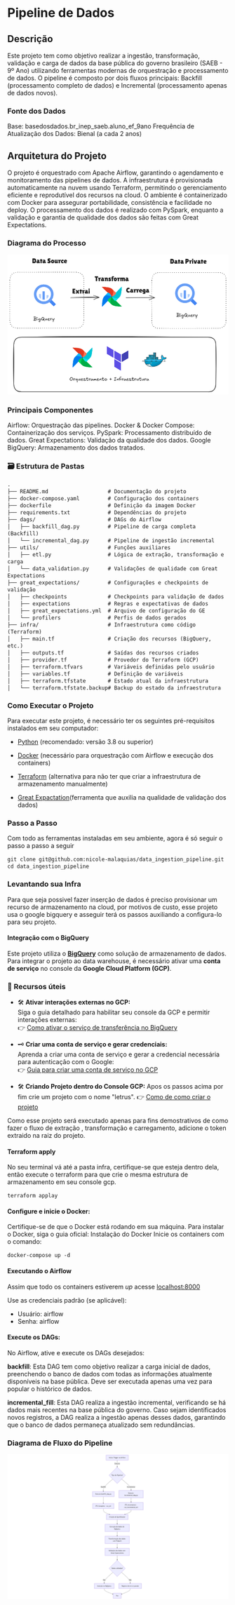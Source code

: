 # Pipeline de Dados

## Descrição

Este projeto tem como objetivo realizar a ingestão, transformação, validação e carga de dados da base pública do governo brasileiro (SAEB - 9º Ano) utilizando ferramentas modernas de orquestração e processamento de dados. O pipeline é composto por dois fluxos principais: Backfill (processamento completo de dados) e Incremental (processamento apenas de dados novos).

### Fonte dos Dados 

Base: basedosdados.br_inep_saeb.aluno_ef_9ano
Frequência de Atualização dos Dados: Bienal (a cada 2 anos)

## Arquitetura do Projeto

O projeto é orquestrado com Apache Airflow, garantindo o agendamento e monitoramento das pipelines de dados. A infraestrutura é provisionada automaticamente na nuvem usando Terraform, permitindo o gerenciamento eficiente e reprodutível dos recursos na cloud. O ambiente é containerizado com Docker para assegurar portabilidade, consistência e facilidade no deploy. O processamento dos dados é realizado com PySpark, enquanto a validação e garantia de qualidade dos dados são feitas com Great Expectations.

### Diagrama do Processo

![Diagrama do Pipeline](assets/diagrama-fundo-claro.png)

### Principais Componentes
Airflow: Orquestração das pipelines.
Docker & Docker Compose: Containerização dos serviços.
PySpark: Processamento distribuído de dados.
Great Expectations: Validação da qualidade dos dados.
Google BigQuery: Armazenamento dos dados tratados.

### 🗃️ Estrutura de Pastas

```
.
├── README.md                   # Documentação do projeto
├── docker-compose.yaml         # Configuração dos containers
├── dockerfile                  # Definição da imagem Docker
├── requirements.txt            # Dependências do projeto
├── dags/                       # DAGs do Airflow
│   ├── backfill_dag.py         # Pipeline de carga completa (Backfill)
│   └── incremental_dag.py      # Pipeline de ingestão incremental
├── utils/                      # Funções auxiliares
│   ├── etl.py                  # Lógica de extração, transformação e carga
│   └── data_validation.py      # Validações de qualidade com Great Expectations
├── great_expectations/         # Configurações e checkpoints de validação
│   ├── checkpoints             # Checkpoints para validação de dados
│   ├── expectations            # Regras e expectativas de dados
│   ├── great_expectations.yml  # Arquivo de configuração do GE
│   └── profilers               # Perfis de dados gerados
├── infra/                      # Infraestrutura como código (Terraform)
│   ├── main.tf                 # Criação dos recursos (BigQuery, etc.)
│   ├── outputs.tf              # Saídas dos recursos criados
│   ├── provider.tf             # Provedor do Terraform (GCP)
│   ├── terraform.tfvars        # Variáveis definidas pelo usuário
│   ├── variables.tf            # Definição de variáveis
│   ├── terraform.tfstate       # Estado atual da infraestrutura
│   └── terraform.tfstate.backup# Backup do estado da infraestrutura

```

### Como Executar o Projeto

Para executar este projeto, é necessário ter os seguintes pré-requisitos instalados em seu computador:

* [Python](https://www.python.org/downloads/) (recomendado: versão 3.8 ou superior)

* [Docker](https://www.docker.com/get-started/) (necessário para orquestração com Airflow e execução dos containers)

* [Terraform](https://developer.hashicorp.com/terraform/tutorials) (alternativa para não ter que criar a infraestrutura de armazenamento manualmente)

* [Great Expactation](https://maikpaixao.medium.com/data-quality-with-great-expectation-in-python-0908b179f615)(ferramenta que auxilia na qualidade de validação dos dados)

### Passo a Passo 

Com todo as ferramentas instaladas em seu ambiente, agora é só seguir o passo a passo a seguir 

```
git clone git@github.com:nicole-malaquias/data_ingestion_pipeline.git
cd data_ingestion_pipeline
```

### Levantando sua Infra 

Para que seja possivel fazer inserção de dados  é preciso provisionar um recurso de armazenamento na cloud, por motivos de custo, esse projeto usa o google bigquery e asseguir terá os passos auxiliando a configura-lo para seu projeto. 

#### Integração com o BigQuery

Este projeto utiliza o **[BigQuery](https://support.google.com/cloud/answer/9113366?hl=pt-BR#:~:text=O%20BigQuery%20%C3%A9%20um%20servi%C3%A7o,administrador%20de%20banco%20de%20dados.)** como solução de armazenamento de dados. Para integrar o projeto ao data warehouse, é necessário ativar uma **conta de serviço** no console da **Google Cloud Platform (GCP)**.

### 🔑 Recursos úteis

- 🛠️ **Ativar interações externas no GCP:**  
  Siga o guia detalhado para habilitar seu console da GCP e permitir interações externas:  
  👉 [Como ativar o serviço de transferência no BigQuery](https://cloud.google.com/bigquery/docs/enable-transfer-service?hl=pt-br)

- 🗝️ **Criar uma conta de serviço e gerar credenciais:**  
  Aprenda a criar uma conta de serviço e gerar a credencial necessária para autenticação com o Google:  
  👉 [Guia para criar uma conta de serviço no GCP](https://support.site24x7.com/portal/en/kb/articles/how-to-create-a-service-account-in-gcp-console)

- 🛠️ **Criando Projeto dentro do Console GCP:** 
  Apos os passos acima por fim crie um projeto com o nome "letrus". 
  👉 [Como de como criar o projeto](https://medium.com/@camila-marquess/criando-um-projeto-no-dbt-utilizando-o-bigquery-c49fc8375aa2#:~:text=Cria%C3%A7%C3%A3o%20do%20Projeto%20no%20GCP&text=D%C3%AA%20um%20nome%20ao%20seu,clique%20em%20continue%20e%20Done.)


Como esse projeto será executado apenas para fins demostrativos de como fazer o fluxo de extração , transformação e carregamento, adicione o token extraido na raiz do projeto. 

#### Terraform apply 

No seu terminal vá até a pasta infra, certifique-se que esteja dentro dela, então execute o terraform para que crie o mesma estrutura de armazenamento em seu console gcp. 

```
terraform applay
``` 

#### Configure e inicie o Docker:

Certifique-se de que o Docker está rodando em sua máquina.
Para instalar o Docker, siga o guia oficial: Instalação do Docker
Inicie os containers com o comando:

```
docker-compose up -d
```


#### Executando o Airflow 

Assim que todo os containers estiverem *up* acesse [localhost:8000](http://localhost:8080/)

Use as credenciais padrão (se aplicável):
- Usuário: airflow
- Senha: airflow

#### Execute os DAGs:

No Airflow, ative e execute os DAGs desejados:

**backfill**: Esta DAG tem como objetivo realizar a carga inicial de dados, preenchendo o banco de dados com todas as informações atualmente disponíveis na base pública. Deve ser executada apenas uma vez para popular o histórico de dados.


**incremental_fill**: Esta DAG realiza a ingestão incremental, verificando se há dados mais recentes na base pública do governo. Caso sejam identificados novos registros, a DAG realiza a ingestão apenas desses dados, garantindo que o banco de dados permaneça atualizado sem redundâncias.


### Diagrama de Fluxo do Pipeline 



![Diagrama de Fluxo ](assets/mermaid-diagram.png)

